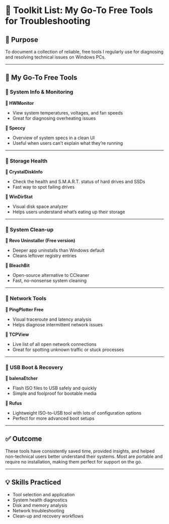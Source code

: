 # 🧰 Toolkit List: My Go-To Free Tools for Troubleshooting

## 🎯 Purpose

To document a collection of reliable, free tools I regularly use for diagnosing and resolving technical issues on Windows PCs.

---

## 🧰 My Go-To Free Tools

### 🧠 System Info & Monitoring

**🔹 HWMonitor**  
- View system temperatures, voltages, and fan speeds  
- Great for diagnosing overheating issues

**🔹 Speccy**  
- Overview of system specs in a clean UI  
- Useful when users can’t explain what they’re running

---

### 💽 Storage Health

**🔹 CrystalDiskInfo**  
- Check the health and S.M.A.R.T. status of hard drives and SSDs  
- Fast way to spot failing drives

**🔹 WinDirStat**  
- Visual disk space analyzer  
- Helps users understand what’s eating up their storage

---

### 🧹 System Clean-up

**🔹 Revo Uninstaller (Free version)**  
- Deeper app uninstalls than Windows default  
- Cleans leftover registry entries

**🔹 BleachBit**  
- Open-source alternative to CCleaner  
- Fast, no-nonsense system cleaning

---

### 📶 Network Tools

**🔹 PingPlotter Free**  
- Visual traceroute and latency analysis  
- Helps diagnose intermittent network issues

**🔹 TCPView**  
- Live list of all open network connections  
- Great for spotting unknown traffic or stuck processes

---

### 🧰 USB Boot & Recovery

**🔹 balenaEtcher**  
- Flash ISO files to USB safely and quickly  
- Simple and foolproof for bootable media

**🔹 Rufus**  
- Lightweight ISO-to-USB tool with lots of configuration options  
- Perfect for more advanced boot setups

---

## ✅ Outcome

These tools have consistently saved time, provided insights, and helped non-technical users better understand their systems. Most are portable and require no installation, making them perfect for support on the go.

---

## 💡 Skills Practiced

- Tool selection and application  
- System health diagnostics  
- Disk and memory analysis  
- Network troubleshooting  
- Clean-up and recovery workflows
